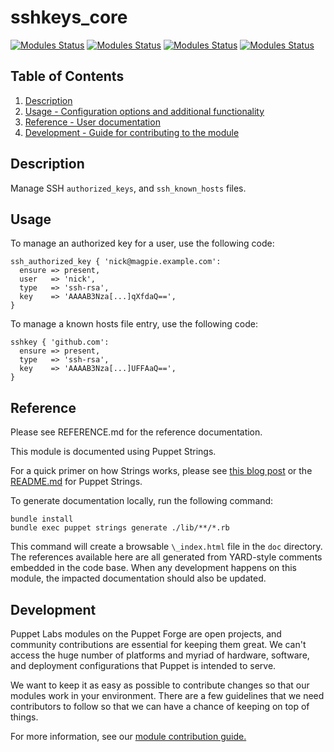 
# sshkeys_core

[![Modules Status](https://github.com/puppetlabs/puppetlabs-sshkeys_core/workflows/%5BDaily%5D%20Unit%20Tests%20with%20nightly%20Puppet%20gem/badge.svg?branch=main)](https://github.com/puppetlabs/puppetlabs-sshkeys_core/actions)
[![Modules Status](https://github.com/puppetlabs/puppetlabs-sshkeys_core/workflows/Static%20Code%20Analysis/badge.svg?branch=main)](https://github.com/puppetlabs/puppetlabs-sshkeys_core/actions) 
[![Modules Status](https://github.com/puppetlabs/puppetlabs-sshkeys_core/workflows/Unit%20Tests%20with%20nightly%20Puppet%20gem/badge.svg?branch=main)](https://github.com/puppetlabs/puppetlabs-sshkeys_core/actions) 
[![Modules Status](https://github.com/puppetlabs/puppetlabs-sshkeys_core/workflows/Unit%20Tests%20with%20released%20Puppet%20gem/badge.svg?branch=main)](https://github.com/puppetlabs/puppetlabs-sshkeys_core/actions)


## Table of Contents

1. [Description](#description)
2. [Usage - Configuration options and additional functionality](#usage)
3. [Reference - User documentation](#reference)
4. [Development - Guide for contributing to the module](#development)

<a id="description"></a>
## Description

Manage SSH `authorized_keys`, and `ssh_known_hosts` files.

<a id="usage"></a>
## Usage

To manage an authorized key for a user, use the following code:

```
ssh_authorized_key { 'nick@magpie.example.com':
  ensure => present,
  user   => 'nick',
  type   => 'ssh-rsa',
  key    => 'AAAAB3Nza[...]qXfdaQ==',
}
```

To manage a known hosts file entry, use the following code:

```
sshkey { 'github.com':
  ensure => present,
  type   => 'ssh-rsa',
  key    => 'AAAAB3Nza[...]UFFAaQ==',
}
```
<a id="reference"></a>
## Reference

Please see REFERENCE.md for the reference documentation.

This module is documented using Puppet Strings.

For a quick primer on how Strings works, please see [this blog post](https://puppet.com/blog/using-puppet-strings-generate-great-documentation-puppet-modules) or the [README.md](https://github.com/puppetlabs/puppet-strings/blob/master/README.md) for Puppet Strings.

To generate documentation locally, run the following command:
```
bundle install
bundle exec puppet strings generate ./lib/**/*.rb
```
This command will create a browsable `\_index.html` file in the `doc` directory. The references available here are all generated from YARD-style comments embedded in the code base. When any development happens on this module, the impacted documentation should also be updated.

<a id="development"></a>
## Development

Puppet Labs modules on the Puppet Forge are open projects, and community contributions are essential for keeping them great. We can't access the huge number of platforms and myriad of hardware, software, and deployment configurations that Puppet is intended to serve.

We want to keep it as easy as possible to contribute changes so that our modules work in your environment. There are a few guidelines that we need contributors to follow so that we can have a chance of keeping on top of things.

For more information, see our [module contribution guide.](https://puppet.com/docs/puppet/latest/contributing.html)
